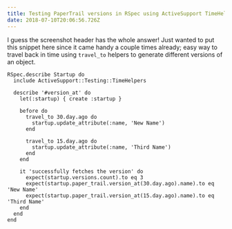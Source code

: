 ```yaml
---
title: Testing PaperTrail versions in RSpec using ActiveSupport TimeHelpers
date: 2018-07-10T20:06:56.726Z
---
```

I guess the screenshot header has the whole answer! Just wanted to put this snippet here since it came handy a couple times already; easy way to travel back in time using `travel_to` helpers to generate different versions of an object.

```
RSpec.describe Startup do
  include ActiveSupport::Testing::TimeHelpers
  
  describe '#version_at' do
    let(:startup) { create :startup }

    before do
      travel_to 30.day.ago do
        startup.update_attribute(:name, 'New Name')
      end

      travel_to 15.day.ago do
        startup.update_attribute(:name, 'Third Name')
      end
    end

    it 'successfully fetches the version' do
      expect(startup.versions.count).to eq 3
      expect(startup.paper_trail.version_at(30.day.ago).name).to eq 'New Name'
      expect(startup.paper_trail.version_at(15.day.ago).name).to eq 'Third Name'
    end
  end
end
```